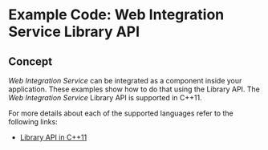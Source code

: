 # Example Code: Web Integration Service Library API

## Concept

*Web Integration Service* can be integrated as a component inside your application.
These examples show how to do that using the Library API. The *Web Integration
Service* Library API is supported in C++11.

For more details about each of the supported languages refer to the following links:


- [Library API in C++11](https://community.rti.com/static/documentation/connext-dds/7.0.0/doc/api/web_integration_service/api_cpp/index.html)
